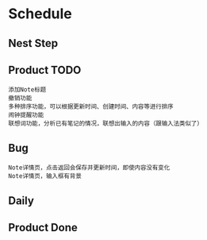 # Schedule
## Nest Step
## Product TODO
	添加Note标题
	撤销功能
	多种排序功能，可以根据更新时间、创建时间、内容等进行排序
	闹钟提醒功能
	联想词功能，分析已有笔记的情况，联想出输入的内容（跟输入法类似了）
## Bug
	Note详情页，点击返回会保存并更新时间，即使内容没有变化
	Note详情页，输入框有背景

## Daily

## Product Done
